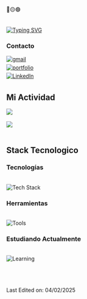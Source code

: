 <div>
🔴🟡🟢
  
<br>
<br>
  
  [![Typing SVG](https://readme-typing-svg.herokuapp.com/?lines=Hello,+I'm+Javier!&center=true&color=2AA889)](https://github.com/0re0re0)
  
</div>

<div>

### Contacto
<a href="mailto:cardenas97vga@gmail.com" target="_blank">
<img src=https://img.shields.io/badge/gmail-%23EA4335.svg?style=for-the-badge&logo=gmail&logoColor=white alt=gmail style="margin-bottom: 5px;" />
</a>
<br>
<a href="https://portfoliojaviercp.netlify.app/" target="_blank">
<img src=https://img.shields.io/badge/portfolio-%232AA889.svg?style=for-the-badge&logo=safari&logoColor=white alt=portfolio style="margin-bottom: 5px;" />
</a>
<br>
<a href="https://linkedin.com/in/javiercardenasperdomo97" target="_blank">
  <img src="https://img.shields.io/badge/LinkedIn-%230A66C2.svg?style=for-the-badge&logo=linkedin&logoColor=white" alt="LinkedIn" style="margin-bottom: 5px;" />
</a>
</div>



<div>
  
  ## Mi Actividad

<a href="https://github.com/anuraghazra/github-readme-stats">
  <img align="center" src="https://github-readme-stats.vercel.app/api?username=0re0re0&hide=stars,issues&count_private=true&show_icons=true&theme=gotham&random=1"/>
</a>
<br>
<br>
<a href="https://github.com/anuraghazra/github-readme-stats">
  <img align="center" src="https://github-readme-stats.vercel.app/api/top-langs/?username=0re0re0&layout=compact&theme=gotham&random=1" />
</a>
</div>

<br>

<div>

  ## Stack Tecnologico
  
### Tecnologías
<br>
<div>
  <picture>
  <img src="https://skillicons.dev/icons?i=html,css,js,nodejs,mongodb,postgres,npm" style="pointer-events: none;" alt="Tech Stack"/>
  </picture>
</div>

### Herramientas
<br>
<div>
  <picture>
  <img src="https://skillicons.dev/icons?i=git,github,docker" style="pointer-events: none;" alt="Tools"/>
  </picture>
</div>

### Estudiando Actualmente
<br>
<div>
  <picture>
  <img src="https://skillicons.dev/icons?i=react,astro" style="pointer-events: none;" alt="Learning"/>
  </picture>
</div>

</div>

<br>
<br>
<br>

Last Edited on: 04/02/2025

